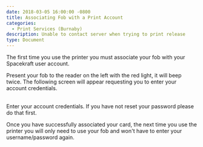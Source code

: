 ```yaml
---
date: 2018-03-05 16:00:00 -0800
title: Associating Fob with a Print Account
categories:
  - Print Services (Burnaby)
description: Unable to contact server when trying to print release
type: Document
---
```


<u><em><strong></strong></em></u>The first time you use the printer you must associate your fob with your Spacekraft user account.

Present your fob to the reader on the left with the red light, it will beep twice. The following screen will appear requesting you to enter your account credentials.<br>&nbsp;

Enter your account credentials. If you have not reset your password please do that first.

Once you have successfully associated your card, the next time you use the printer you will only need to use your fob and won't have to enter your username/password again.